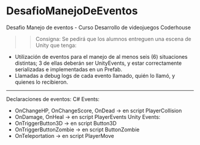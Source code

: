 # DesafioManejoDeEventos
Desafio Manejo de eventos - Curso Desarrollo de videojuegos Coderhouse

>> Consigna:
Se pedirá que los alumnos entreguen una escena de Unity que tenga:
- Utilización de eventos para el manejo de al menos seis (6) situaciones distintas; 3 de
ellas deberán ser UnityEvents, y estar correctamente serializadas e implementadas en
un Prefab.
- Llamadas a debug logs de cada evento llamado, quién lo llamó, y quienes lo recibieron.

--------------------------------------------------------------------------------------------
Declaraciones de eventos:
C# Events:
- OnChangeHP, OnChangeScore, OnDead -> en script PlayerCollision
- OnDamage, OnHeal -> en script PlayerEvents
Unity Events:
- OnTriggerButton3D -> en script Button3D
- OnTriggerButtonZombie -> en script ButtonZombie
- OnTeleportation -> en script PlayerMove
